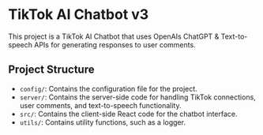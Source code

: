 # TikTok AI Chatbot v3

This project is a TikTok AI Chatbot that uses OpenAIs ChatGPT & Text-to-speech APIs for generating responses to user comments.

## Project Structure

- `config/`: Contains the configuration file for the project.
- `server/`: Contains the server-side code for handling TikTok connections, user comments, and text-to-speech functionality.
- `src/`: Contains the client-side React code for the chatbot interface.
- `utils/`: Contains utility functions, such as a logger.

